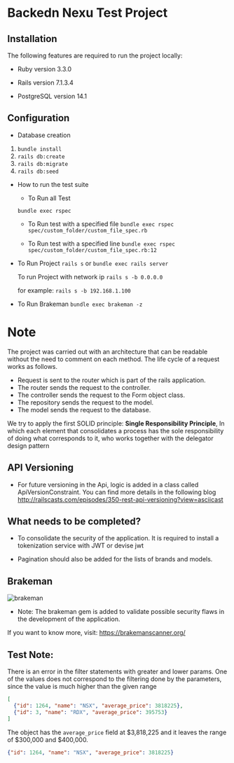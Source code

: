 # Backedn Nexu Test Project

## Installation

The following features are required to run the project locally:

* Ruby version 3.3.0

* Rails version 7.1.3.4

* PostgreSQL version 14.1

## Configuration

* Database creation
 1. `bundle install`
 2. `rails db:create`
 3. `rails db:migrate`
 4. `rails db:seed`

* How to run the test suite
  * To Run all Test

  `bundle exec rspec`

  * To Run test with a specified file
  `bundle exec rspec spec/custom_folder/custom_file_spec.rb`

  * To Run test with a specified line
  `bundle exec rspec spec/custom_folder/custom_file_spec.rb:12`

* To Run Project
  `rails s` or `bundle exec rails server`

  To run Project with network ip
  `rails s -b 0.0.0.0`

  for example:
  `rails s -b 192.168.1.100`

* To Run Brakeman
  `bundle exec brakeman -z`

# Note

The project was carried out with an architecture that can be readable without the need to comment on each method. The life cycle of a request works as follows.

- Request is sent to the router which is part of the rails application.
- The router sends the request to the controller.
- The controller sends the request to the Form object class.
- The repository sends the request to the model.
- The model sends the request to the database.

We try to apply the first SOLID principle: __Single Responsibility Principle__, In which each element that consolidates a process has the sole responsibility of doing what corresponds to it, who works together with the delegator design pattern

## API Versioning

* For future versioning in the Api, logic is added in a class called ApiVersionConstraint.
You can find more details in the following blog http://railscasts.com/episodes/350-rest-api-versioning?view=asciicast

## What needs to be completed?

* To consolidate the security of the application. It is required to install a tokenization service with JWT or devise jwt

* Pagination should also be added for the lists of brands and models.

## Brakeman

![brakeman](brakeman.png)

* Note: The brakeman gem is added to validate possible security flaws in the development of the application.

If you want to know more, visit: https://brakemanscanner.org/

## Test Note:

There is an error in the filter statements with greater and lower params. One of the values ​​does not correspond to the filtering done by the parameters, since the value is much higher than the given range

```JSON
[
  {"id": 1264, "name": "NSX", "average_price": 3818225},
  {"id": 3, "name": "RDX", "average_price": 395753}
]

```

The object has the `average_price` field at $3,818,225 and it leaves the range of $300,000 and $400,000.
```JSON
{"id": 1264, "name": "NSX", "average_price": 3818225}
```
